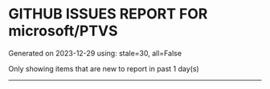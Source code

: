 
# GITHUB ISSUES REPORT FOR microsoft/PTVS


Generated on 2023-12-29 using: stale=30, all=False


Only showing items that are new to report in past 1 day(s)


---
